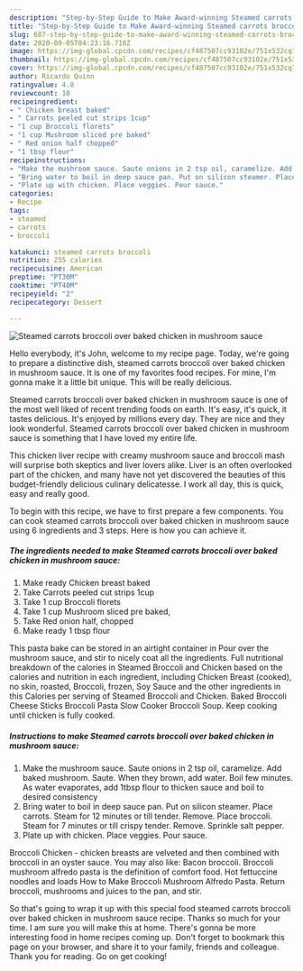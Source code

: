```yaml
---
description: "Step-by-Step Guide to Make Award-winning Steamed carrots broccoli over baked chicken in mushroom sauce"
title: "Step-by-Step Guide to Make Award-winning Steamed carrots broccoli over baked chicken in mushroom sauce"
slug: 687-step-by-step-guide-to-make-award-winning-steamed-carrots-broccoli-over-baked-chicken-in-mushroom-sauce
date: 2020-09-05T04:23:16.718Z
image: https://img-global.cpcdn.com/recipes/cf487507cc93102e/751x532cq70/steamed-carrots-broccoli-over-baked-chicken-in-mushroom-sauce-recipe-main-photo.jpg
thumbnail: https://img-global.cpcdn.com/recipes/cf487507cc93102e/751x532cq70/steamed-carrots-broccoli-over-baked-chicken-in-mushroom-sauce-recipe-main-photo.jpg
cover: https://img-global.cpcdn.com/recipes/cf487507cc93102e/751x532cq70/steamed-carrots-broccoli-over-baked-chicken-in-mushroom-sauce-recipe-main-photo.jpg
author: Ricardo Quinn
ratingvalue: 4.8
reviewcount: 10
recipeingredient:
- " Chicken breast baked"
- " Carrots peeled cut strips 1cup"
- "1 cup Broccoli florets"
- "1 cup Mushroom sliced pre baked"
- " Red onion half chopped"
- "1 tbsp flour"
recipeinstructions:
- "Make the mushroom sauce. Saute onions in 2 tsp oil, caramelize. Add baked mushroom. Saute. When they brown, add water. Boil few minutes. As water evaporates, add 1tbsp flour to thicken sauce and boil to desired consistency"
- "Bring water to boil in deep sauce pan. Put on silicon steamer. Place carrots. Steam for 12 minutes or till tender. Remove. Place broccoli. Steam for 7 minutes or till crispy tender. Remove. Sprinkle salt pepper."
- "Plate up with chicken. Place veggies. Pour sauce."
categories:
- Recipe
tags:
- steamed
- carrots
- broccoli

katakunci: steamed carrots broccoli 
nutrition: 255 calories
recipecuisine: American
preptime: "PT30M"
cooktime: "PT40M"
recipeyield: "2"
recipecategory: Dessert

---
```



![Steamed carrots broccoli over baked chicken in mushroom sauce](https://img-global.cpcdn.com/recipes/cf487507cc93102e/751x532cq70/steamed-carrots-broccoli-over-baked-chicken-in-mushroom-sauce-recipe-main-photo.jpg)

Hello everybody, it's John, welcome to my recipe page. Today, we're going to prepare a distinctive dish, steamed carrots broccoli over baked chicken in mushroom sauce. It is one of my favorites food recipes. For mine, I'm gonna make it a little bit unique. This will be really delicious.

Steamed carrots broccoli over baked chicken in mushroom sauce is one of the most well liked of recent trending foods on earth. It's easy, it's quick, it tastes delicious. It's enjoyed by millions every day. They are nice and they look wonderful. Steamed carrots broccoli over baked chicken in mushroom sauce is something that I have loved my entire life.

This chicken liver recipe with creamy mushroom sauce and broccoli mash will surprise both skeptics and liver lovers alike. Liver is an often overlooked part of the chicken, and many have not yet discovered the beauties of this budget-friendly delicious culinary delicatesse. I work all day, this is quick, easy and really good.


To begin with this recipe, we have to first prepare a few components. You can cook steamed carrots broccoli over baked chicken in mushroom sauce using 6 ingredients and 3 steps. Here is how you can achieve it.

<!--inarticleads1-->

##### The ingredients needed to make Steamed carrots broccoli over baked chicken in mushroom sauce:

1. Make ready  Chicken breast baked
1. Take  Carrots peeled cut strips 1cup
1. Take 1 cup Broccoli florets
1. Take 1 cup Mushroom sliced pre baked,
1. Take  Red onion half, chopped
1. Make ready 1 tbsp flour


This pasta bake can be stored in an airtight container in Pour over the mushroom sauce, and stir to nicely coat all the ingredients. Full nutritional breakdown of the calories in Steamed Broccoli and Chicken based on the calories and nutrition in each ingredient, including Chicken Breast (cooked), no skin, roasted, Broccoli, frozen, Soy Sauce and the other ingredients in this Calories per serving of Steamed Broccoli and Chicken. Baked Broccoli Cheese Sticks Broccoli Pasta Slow Cooker Broccoli Soup. Keep cooking until chicken is fully cooked. 

<!--inarticleads2-->

##### Instructions to make Steamed carrots broccoli over baked chicken in mushroom sauce:

1. Make the mushroom sauce. Saute onions in 2 tsp oil, caramelize. Add baked mushroom. Saute. When they brown, add water. Boil few minutes. As water evaporates, add 1tbsp flour to thicken sauce and boil to desired consistency
1. Bring water to boil in deep sauce pan. Put on silicon steamer. Place carrots. Steam for 12 minutes or till tender. Remove. Place broccoli. Steam for 7 minutes or till crispy tender. Remove. Sprinkle salt pepper.
1. Plate up with chicken. Place veggies. Pour sauce.


Broccoli Chicken - chicken breasts are velveted and then combined with broccoli in an oyster sauce. You may also like: Bacon broccoli. Broccoli mushroom alfredo pasta is the definition of comfort food. Hot fettuccine noodles and loads How to Make Broccoli Mushroom Alfredo Pasta. Return broccoli, mushrooms and juices to the pan, and stir. 

So that's going to wrap it up with this special food steamed carrots broccoli over baked chicken in mushroom sauce recipe. Thanks so much for your time. I am sure you will make this at home. There's gonna be more interesting food in home recipes coming up. Don't forget to bookmark this page on your browser, and share it to your family, friends and colleague. Thank you for reading. Go on get cooking!
